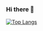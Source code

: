 ### Hi there 👋

[![Top Langs](https://github-readme-stats.vercel.app/api/top-langs/?username=danielclas&layout=compact)](https://github.com/danielclas/github-readme-stats)

<!--
**danielclas/danielclas** is a ✨ _special_ ✨ repository because its `README.md` (this file) appears on your GitHub profile.

Here are some ideas to get you started:

- 🔭 I’m currently working on ...
- 🌱 I’m currently learning ...
- 👯 I’m looking to collaborate on ...
- 🤔 I’m looking for help with ...
- 💬 Ask me about ...
- 📫 How to reach me: ...
- 😄 Pronouns: ...
- ⚡ Fun fact: ...
-->
